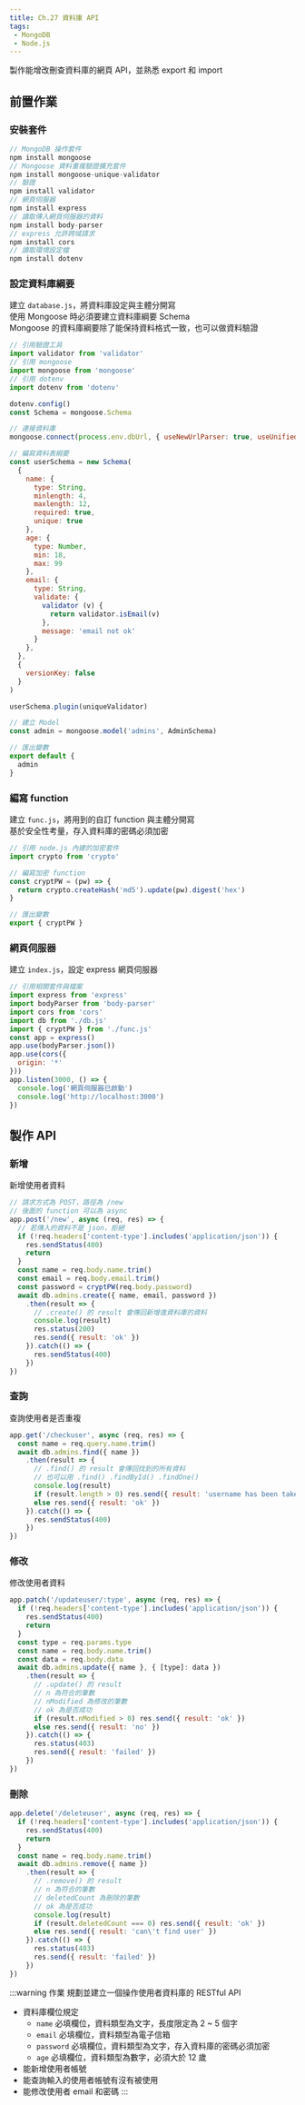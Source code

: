 ```yaml
--- 
title: Ch.27 資料庫 API
tags:
 - MongoDB
 - Node.js
---
```

製作能增改刪查資料庫的網頁 API，並熟悉 export 和 import
<!-- more -->

## 前置作業
### 安裝套件
  ```js
  // MongoDB 操作套件
  npm install mongoose
  // Mongoose 資料重複驗證擴充套件
  npm install mongoose-unique-validator
  // 驗證
  npm install validator
  // 網頁伺服器
  npm install express
  // 讀取傳入網頁伺服器的資料
  npm install body-parser
  // express 允許跨域請求
  npm install cors
  // 讀取環境設定檔
  npm install dotenv
  ```

### 設定資料庫綱要
建立 `database.js`，將資料庫設定與主體分開寫  
使用 Mongoose 時必須要建立資料庫綱要 Schema  
Mongoose 的資料庫綱要除了能保持資料格式一致，也可以做資料驗證  
```js
// 引用驗證工具
import validator from 'validator'
// 引用 mongoose
import mongoose from 'mongoose'
// 引用 dotenv
import dotenv from 'dotenv'

dotenv.config()
const Schema = mongoose.Schema

// 連接資料庫
mongoose.connect(process.env.dbUrl, { useNewUrlParser: true, useUnifiedTopology: true })

// 編寫資料表綱要
const userSchema = new Schema(
  {
    name: { 
      type: String, 
      minlength: 4, 
      maxlength: 12, 
      required: true,
      unique: true
    },
    age: {
      type: Number,
      min: 18,
      max: 99
    },
    email: {
      type: String,
      validate: {
        validator (v) {
          return validator.isEmail(v)
        },
        message: 'email not ok'
      }
    },
  }, 
  {
    versionKey: false
  }
)

userSchema.plugin(uniqueValidator)

// 建立 Model
const admin = mongoose.model('admins', AdminSchema)

// 匯出變數
export default {
  admin
}
```

### 編寫 function
建立 `func.js`，將用到的自訂 function 與主體分開寫  
基於安全性考量，存入資料庫的密碼必須加密
```js
// 引用 node.js 內建的加密套件
import crypto from 'crypto'

// 編寫加密 function
const cryptPW = (pw) => {
  return crypto.createHash('md5').update(pw).digest('hex')
}

// 匯出變數
export { cryptPW }
```

### 網頁伺服器
建立 `index.js`，設定 express 網頁伺服器
```js
// 引用相關套件與檔案
import express from 'express'
import bodyParser from 'body-parser'
import cors from 'cors'
import db from './db.js'
import { cryptPW } from './func.js'
const app = express()
app.use(bodyParser.json())
app.use(cors({
  origin: '*'
}))
app.listen(3000, () => {
  console.log('網頁伺服器已啟動')
  console.log('http://localhost:3000')
})
```

## 製作 API
### 新增
新增使用者資料  
```js
// 請求方式為 POST，路徑為 /new
// 後面的 function 可以為 async
app.post('/new', async (req, res) => {
  // 若傳入的資料不是 json，拒絕
  if (!req.headers['content-type'].includes('application/json')) {
    res.sendStatus(400)
    return
  }
  const name = req.body.name.trim()
  const email = req.body.email.trim()
  const password = cryptPW(req.body.password)
  await db.admins.create({ name, email, password })
    .then(result => {
      // .create() 的 result 會傳回新增進資料庫的資料
      console.log(result)
      res.status(200)
      res.send({ result: 'ok' })
    }).catch(() => {
      res.sendStatus(400)
    })
})
```

### 查詢
查詢使用者是否重複  
```js
app.get('/checkuser', async (req, res) => {
  const name = req.query.name.trim()
  await db.admins.find({ name })
    .then(result => {
      // .find() 的 result 會傳回找到的所有資料
      // 也可以用 .find() .findById() .findOne()
      console.log(result)
      if (result.length > 0) res.send({ result: 'username has been taken' })
      else res.send({ result: 'ok' })
    }).catch(() => {
      res.sendStatus(400)
    })
})
```

### 修改
修改使用者資料  
```js
app.patch('/updateuser/:type', async (req, res) => {
  if (!req.headers['content-type'].includes('application/json')) {
    res.sendStatus(400)
    return
  }
  const type = req.params.type
  const name = req.body.name.trim()
  const data = req.body.data
  await db.admins.update({ name }, { [type]: data })
    .then(result => {
      // .update() 的 result
      // n 為符合的筆數
      // nModified 為修改的筆數 
      // ok 為是否成功
      if (result.nModified > 0) res.send({ result: 'ok' })
      else res.send({ result: 'no' })
    }).catch(() => {
      res.status(403)
      res.send({ result: 'failed' })
    })
})
```

### 刪除
```js
app.delete('/deleteuser', async (req, res) => {
  if (!req.headers['content-type'].includes('application/json')) {
    res.sendStatus(400)
    return
  }
  const name = req.body.name.trim()
  await db.admins.remove({ name })
    .then(result => {
      // .remove() 的 result
      // n 為符合的筆數
      // deletedCount 為刪除的筆數 
      // ok 為是否成功
      console.log(result)
      if (result.deletedCount === 0) res.send({ result: 'ok' })
      else res.send({ result: 'can\'t find user' })
    }).catch(() => {
      res.status(403)
      res.send({ result: 'failed' })
    })
})
```

:::warning 作業
規劃並建立一個操作使用者資料庫的 RESTful API
- 資料庫欄位規定
  - `name` 必填欄位，資料類型為文字，長度限定為 2 ~ 5 個字
  - `email` 必填欄位，資料類型為電子信箱
  - `password` 必填欄位，資料類型為文字，存入資料庫的密碼必須加密
  - `age` 必填欄位，資料類型為數字，必須大於 12 歲
- 能新增使用者帳號
- 能查詢輸入的使用者帳號有沒有被使用
- 能修改使用者 email 和密碼
:::
